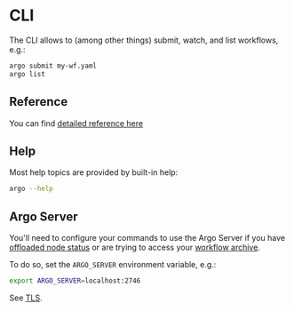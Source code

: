 # CLI

The CLI allows to (among other things) submit, watch, and list workflows, e.g.:

```bash
argo submit my-wf.yaml
argo list
```

## Reference

You can find [detailed reference here](cli/argo.md)

## Help

Most help topics are provided by built-in help:

```bash
argo --help
```

## Argo Server

You'll need to configure your commands to use the Argo Server if you have [offloaded node status](offloading-large-workflows.md) or are trying to access your [workflow archive](workflow-archive.md).

To do so, set the `ARGO_SERVER` environment variable, e.g.:

```bash
export ARGO_SERVER=localhost:2746
```

See [TLS](tls.md).
